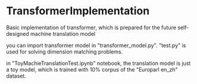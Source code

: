 # TransformerImplementation
Basic implementation of transformer, which is prepared for the future self-designed machine translation model 

you can import transformer model in "transformer_model.py".
"test.py" is used for solving dimension matching problems.

in "ToyMachieTranslationTest.ipynb" notebook, the translation model is just a toy model, which is trained with 10% corpus of the "Europarl en_zh" dataset.
